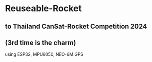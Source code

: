 # Reuseable-Rocket
## to Thailand CanSat-Rocket Competition 2024  
## (3rd time is the charm)
using ESP32, MPU6050, NEO-6M GPS

